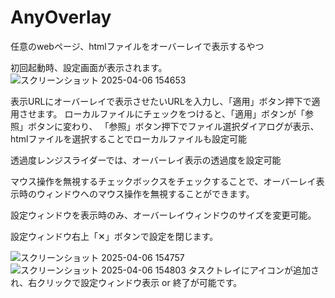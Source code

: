 # AnyOverlay
任意のwebページ、htmlファイルをオーバーレイで表示するやつ

初回起動時、設定画面が表示されます。
![スクリーンショット 2025-04-06 154653](https://github.com/user-attachments/assets/00f80d6d-0e11-4e6e-a9d0-7a8bc24b73ea)


表示URLにオーバーレイで表示させたいURLを入力し、「適用」ボタン押下で適用させます。
ローカルファイルにチェックをつけると、「適用」ボタンが「参照」ボタンに変わり、
「参照」ボタン押下でファイル選択ダイアログが表示、htmlファイルを選択することでローカルファイルも設定可能

透過度レンジスライダーでは、オーバーレイ表示の透過度を設定可能

マウス操作を無視するチェックボックスをチェックすることで、オーバーレイ表示時のウィンドウへのマウス操作を無視することができます。

設定ウィンドウを表示時のみ、オーバーレイウィンドウのサイズを変更可能。

設定ウィンドウ右上「✕」ボタンで設定を閉じます。


![スクリーンショット 2025-04-06 154757](https://github.com/user-attachments/assets/3b5dcd14-7de7-485b-8a3e-3460253494ed)
![スクリーンショット 2025-04-06 154803](https://github.com/user-attachments/assets/f5809255-bf20-4a14-b41d-d91b241639c0)
タスクトレイにアイコンが追加され、右クリックで設定ウィンドウ表示 or 終了が可能です。
